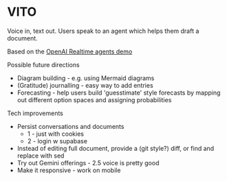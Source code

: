 # VITO

Voice in, text out. Users speak to an agent which helps them draft a document.

Based on the [OpenAI Realtime agents demo](https://github.com/openai/openai-realtime-agents)

Possible future directions 

- Diagram building - e.g. using Mermaid diagrams 
- (Gratitude) journalling - easy way to add entries
- Forecasting - help users build 'guesstimate' style forecasts by mapping out different option spaces and assigning probabilities 


Tech improvements
- Persist conversations and documents 
  - 1 - just with cookies
  - 2 - login w supabase
- Instead of editing full document, provide a (git style?) diff, or find and replace with sed 
- Try out Gemini offerings - 2.5 voice is pretty good 
- Make it responsive - work on mobile 